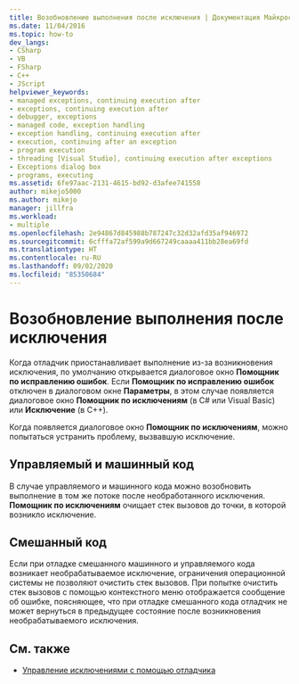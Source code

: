 ```yaml
---
title: Возобновление выполнения после исключения | Документация Майкрософт
ms.date: 11/04/2016
ms.topic: how-to
dev_langs:
- CSharp
- VB
- FSharp
- C++
- JScript
helpviewer_keywords:
- managed exceptions, continuing execution after
- exceptions, continuing execution after
- debugger, exceptions
- managed code, exception handling
- exception handling, continuing execution after
- execution, continuing after an exception
- program execution
- threading [Visual Studio], continuing execution after exceptions
- Exceptions dialog box
- programs, executing
ms.assetid: 6fe97aac-2131-4615-bd92-d3afee741558
author: mikejo5000
ms.author: mikejo
manager: jillfra
ms.workload:
- multiple
ms.openlocfilehash: 2e94867d845988b787247c32d32afd35af946972
ms.sourcegitcommit: 6cfffa72af599a9d667249caaaa411bb28ea69fd
ms.translationtype: HT
ms.contentlocale: ru-RU
ms.lasthandoff: 09/02/2020
ms.locfileid: "85350684"
---
```

# <a name="continuing-execution-after-an-exception"></a>Возобновление выполнения после исключения
Когда отладчик приостанавливает выполнение из-за возникновения исключения, по умолчанию открывается диалоговое окно **Помощник по исправлению ошибок**. Если **Помощник по исправлению ошибок** отключен в диалоговом окне **Параметры**, в этом случае появляется диалоговое окно **Помощник по исключениям** (в C# или Visual Basic) или **Исключение** (в C++).

 Когда появляется диалоговое окно **Помощник по исключениям**, можно попытаться устранить проблему, вызвавшую исключение.

## <a name="managed-and-native-code"></a>Управляемый и машинный код
 В случае управляемого и машинного кода можно возобновить выполнение в том же потоке после необработанного исключения. **Помощник по исключениям** очищает стек вызовов до точки, в которой возникло исключение.

## <a name="mixed-code"></a>Смешанный код
 Если при отладке смешанного машинного и управляемого кода возникает необрабатываемое исключение, ограничения операционной системы не позволяют очистить стек вызовов. При попытке очистить стек вызовов с помощью контекстного меню отображается сообщение об ошибке, поясняющее, что при отладке смешанного кода отладчик не может вернуться в предыдущее состояние после возникновения необрабатываемого исключения.

## <a name="see-also"></a>См. также

- [Управление исключениями с помощью отладчика](../debugger/managing-exceptions-with-the-debugger.md)